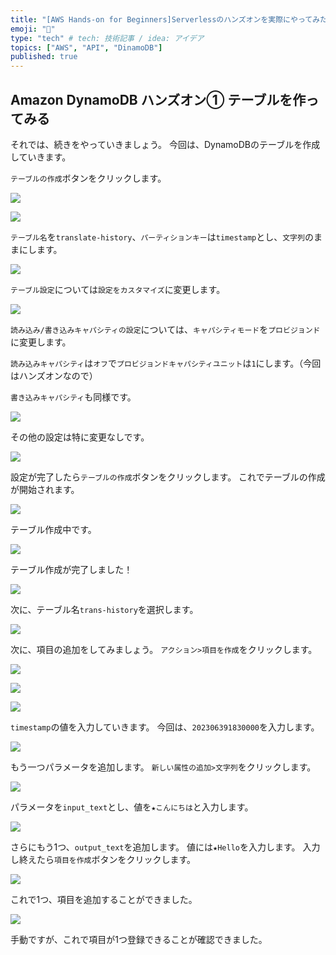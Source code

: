```yaml
---
title: "[AWS Hands-on for Beginners]Serverlessのハンズオンを実際にやってみたよ（5）"
emoji: "📑"
type: "tech" # tech: 技術記事 / idea: アイデア
topics: ["AWS", "API", "DinamoDB"]
published: true
---
```


## Amazon DynamoDB ハンズオン① テーブルを作ってみる

それでは、続きをやっていきましょう。
今回は、DynamoDBのテーブルを作成していきます。

`テーブルの作成`ボタンをクリックします。

![](/images/aws-serverless-handson-05/2023-06-30-19-11-13.png)

![](/images/aws-serverless-handson-05/2023-06-30-19-16-00.png)

`テーブル名`を`translate-history`、`パーティションキー`は`timestamp`とし、`文字列`のままにします。


![](/images/aws-serverless-handson-05/2023-06-30-19-18-08.png)

`テーブル設定`については`設定をカスタマイズ`に変更します。

![](/images/aws-serverless-handson-05/2023-06-30-19-23-39.png)

`読み込み/書き込みキャパシティの設定`については、`キャパシティモード`を`プロビジョンド`に変更します。

`読み込みキャパシティ`は`オフ`で`プロビジョンドキャパシティユニット`は`1`にします。（今回はハンズオンなので）

`書き込みキャパシティ`も同様です。


![](/images/aws-serverless-handson-05/2023-06-30-19-25-01.png)

その他の設定は特に変更なしです。

![](/images/aws-serverless-handson-05/2023-06-30-19-28-55.png)

設定が完了したら`テーブルの作成`ボタンをクリックします。
これでテーブルの作成が開始されます。

![](/images/aws-serverless-handson-05/2023-06-30-19-29-22.png)

テーブル作成中です。

![](/images/aws-serverless-handson-05/2023-06-30-19-31-39.png)

テーブル作成が完了しました！

![](/images/aws-serverless-handson-05/2023-06-30-19-32-08.png)

次に、テーブル名`trans-history`を選択します。

![](/images/aws-serverless-handson-05/2023-06-30-19-35-10.png)

次に、項目の追加をしてみましょう。
`アクション>項目を作成`をクリックします。

![](/images/aws-serverless-handson-05/2023-06-30-19-35-48.png)


![](/images/aws-serverless-handson-05/2023-06-30-19-36-32.png)


![](/images/aws-serverless-handson-05/2023-06-30-19-37-44.png)

`timestamp`の値を入力していきます。
今回は、`202306391830000`を入力します。

![](/images/aws-serverless-handson-05/2023-06-30-19-39-35.png)


もう一つパラメータを追加します。
`新しい属性の追加>文字列`をクリックします。

![](/images/aws-serverless-handson-05/2023-06-30-19-41-15.png)

パラメータを`input_text`とし、値を`★こんにちは`と入力します。

![](/images/aws-serverless-handson-05/2023-06-30-19-41-54.png)


さらにもう1つ、`output_text`を追加します。
値には`★Hello`を入力します。
入力し終えたら`項目を作成`ボタンをクリックします。

![](/images/aws-serverless-handson-05/2023-06-30-19-44-02.png)

これで1つ、項目を追加することができました。

![](/images/aws-serverless-handson-05/2023-06-30-19-45-19.png)

手動ですが、これで項目が1つ登録できることが確認できました。
